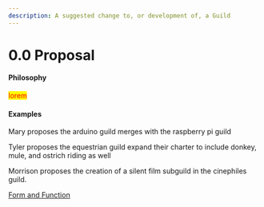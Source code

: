 ```yaml
---
description: A suggested change to, or development of, a Guild
---
```


# 0.0 Proposal

#### Philosophy

<mark style="color:red;">lorem</mark>

#### Examples

Mary proposes the arduino guild merges with the raspberry pi guild

Tyler proposes the equestrian guild expand their charter to include donkey, mule, and ostrich riding as well

Morrison proposes the creation of a silent film subguild in the cinephiles guild.

[Form and Function](../../../blue-paper/1.9-community-governance-structure/0.0-proposal.md)
